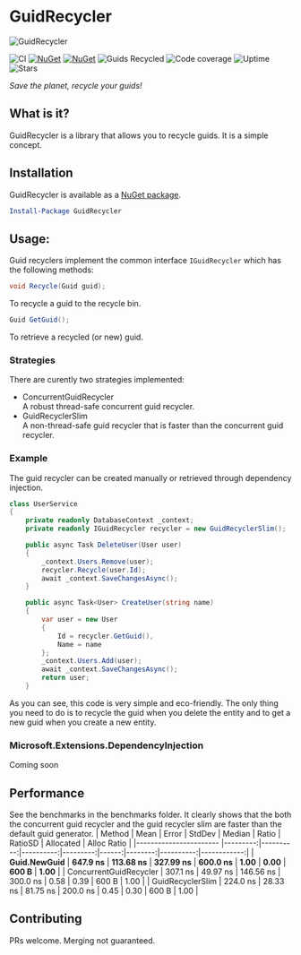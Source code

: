 GuidRecycler
=======

![GuidRecycler](https://raw.githubusercontent.com/Tvde1/GuidRecycler/main/icon.png "GuidRecycler")

![CI](https://github.com/Tvde1/GuidRecycler/workflows/CI/badge.svg)
[![NuGet](https://img.shields.io/nuget/dt/GuidRecycler.svg)](https://www.nuget.org/packages/GuidRecycler)
[![NuGet](https://img.shields.io/nuget/vpre/GuidRecycler.svg)](https://www.nuget.org/packages/GuidRecycler)
![Guids Recycled](https://img.shields.io/badge/guids%20recycled-61k-blue)
![Code coverage](https://img.shields.io/badge/code%20coverage-59%25-yellow)
![Uptime](https://img.shields.io/badge/uptime-100%25-green)
![Stars](https://img.shields.io/github/stars/Tvde1/GuidRecycler)

*Save the planet, recycle your guids!*

## What is it?
GuidRecycler is a library that allows you to recycle guids. It is a simple concept.

## Installation
GuidRecycler is available as a [NuGet package](https://www.nuget.org/packages/GuidRecycler/).
```powershell
Install-Package GuidRecycler
```

## Usage:
Guid recyclers implement the common interface `IGuidRecycler` which has the following methods:

```csharp
void Recycle(Guid guid);
```
To recycle a guid to the recycle bin.

```csharp
Guid GetGuid();
```
To retrieve a recycled (or new) guid.

### Strategies
There are curently two strategies implemented:
- ConcurrentGuidRecycler  
  A robust thread-safe concurrent guid recycler.
- GuidRecyclerSlim  
  A non-thread-safe guid recycler that is faster than the concurrent guid recycler.

### Example
The guid recycler can be created manually or retrieved through dependency injection.
```csharp
class UserService
{
    private readonly DatabaseContext _context;
    private readonly IGuidRecycler recycler = new GuidRecyclerSlim();

    public async Task DeleteUser(User user)
    {
        _context.Users.Remove(user);
        recycler.Recycle(user.Id);
        await _context.SaveChangesAsync();
    }

    public async Task<User> CreateUser(string name)
    {
        var user = new User
        {
            Id = recycler.GetGuid(),
            Name = name
        };
        _context.Users.Add(user);
        await _context.SaveChangesAsync();
        return user;
    }
```
As you can see, this code is very simple and eco-friendly. The only thing you need to do is to recycle the guid when you delete the entity and to get a new guid when you create a new entity.

### Microsoft.Extensions.DependencyInjection
Coming soon

## Performance
See the benchmarks in the benchmarks folder. It clearly shows that the both the concurrent guid recycler and the guid recycler slim are faster than the default guid generator.
|                 Method |     Mean |     Error |    StdDev |   Median | Ratio | RatioSD | Allocated | Alloc Ratio |
|----------------------- |---------:|----------:|----------:|---------:|------:|--------:|----------:|------------:|
|           **Guid.NewGuid** | **647.9 ns** | **113.68 ns** | **327.99 ns** | **600.0 ns** |  **1.00** |    **0.00** |     **600 B** |        **1.00** |
| ConcurrentGuidRecycler | 307.1 ns |  49.97 ns | 146.56 ns | 300.0 ns |  0.58 |    0.39 |     600 B |        1.00 |
|       GuidRecyclerSlim | 224.0 ns |  28.33 ns |  81.75 ns | 200.0 ns |  0.45 |    0.30 |     600 B |        1.00 |

## Contributing
PRs welcome. Merging not guaranteed.